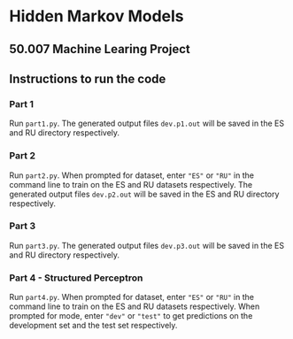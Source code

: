 # Hidden Markov Models

## 50.007 Machine Learing Project

## Instructions to run the code

### Part 1
Run ```part1.py```. The generated output files ```dev.p1.out``` will be saved in the ES and RU directory respectively.

### Part 2 
Run ```part2.py```. When prompted for dataset, enter ```"ES"``` or ```"RU"``` in the command line to train on the ES and RU datasets respectively. The generated output files ```dev.p2.out``` will be saved in the ES and RU directory respectively.

### Part 3
Run ```part3.py```. The generated output files ```dev.p3.out``` will be saved in the ES and RU directory respectively.

### Part 4 - Structured Perceptron
 Run ```part4.py```. When prompted for dataset, enter ```"ES"``` or ```"RU"``` in the command line to train on the ES and RU datasets respectively. When prompted for mode, enter ```"dev"``` or ```"test"``` to get predictions on the development set and the test set respectively.
